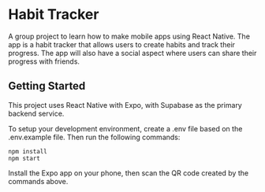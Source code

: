 # Habit Tracker

A group project to learn how to make mobile apps using React Native. The app is a habit tracker that allows users to create habits and track their progress. The app will also have a social aspect where users can share their progress with friends.

## Getting Started

This project uses React Native with Expo, with Supabase as the primary backend service.

To setup your development environment, create a .env file based on the .env.example file. Then run the following commands:

```
npm install
npm start
```

Install the Expo app on your phone, then scan the QR code created by the commands above.

